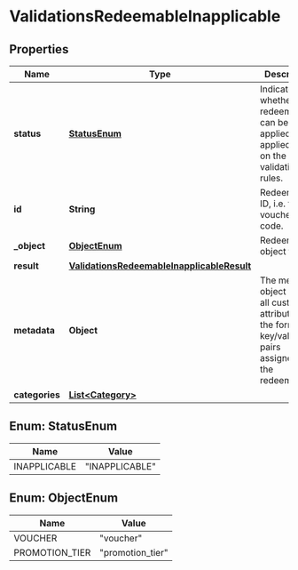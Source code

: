 

# ValidationsRedeemableInapplicable


## Properties

| Name | Type | Description | Notes |
|------------ | ------------- | ------------- | -------------|
|**status** | [**StatusEnum**](#StatusEnum) | Indicates whether the redeemable can be applied or not applied based on the validation rules. |  |
|**id** | **String** | Redeemable ID, i.e. the voucher code. |  |
|**_object** | [**ObjectEnum**](#ObjectEnum) | Redeemable&#39;s object type. |  |
|**result** | [**ValidationsRedeemableInapplicableResult**](ValidationsRedeemableInapplicableResult.md) |  |  |
|**metadata** | **Object** | The metadata object stores all custom attributes in the form of key/value pairs assigned to the redeemable. |  [optional] |
|**categories** | [**List&lt;Category&gt;**](Category.md) |  |  [optional] |



## Enum: StatusEnum

| Name | Value |
|---- | -----|
| INAPPLICABLE | &quot;INAPPLICABLE&quot; |



## Enum: ObjectEnum

| Name | Value |
|---- | -----|
| VOUCHER | &quot;voucher&quot; |
| PROMOTION_TIER | &quot;promotion_tier&quot; |



